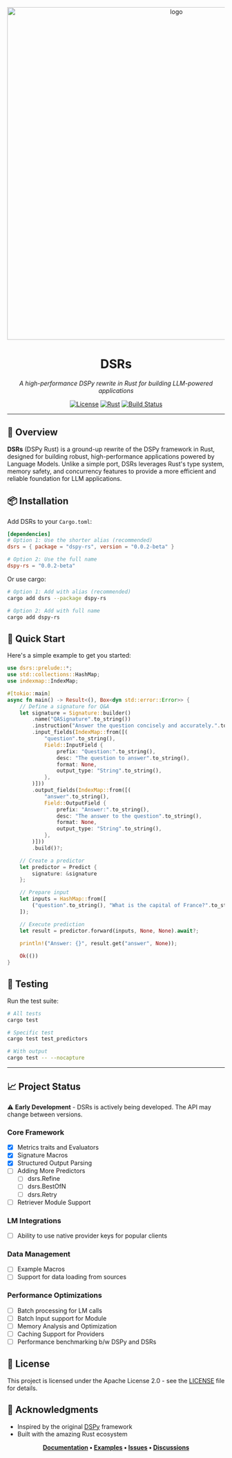 <div align='center'>
<img width="768" alt="logo" src="https://github.com/user-attachments/assets/bdb80520-216e-4742-b016-b71ca6eaac03" />

# DSRs
<em>A high-performance DSPy rewrite in Rust for building LLM-powered applications</em>

[![License](https://img.shields.io/badge/License-Apache%202.0-blue.svg)](LICENSE)
[![Rust](https://img.shields.io/badge/rust-1.70+-orange.svg)](https://www.rust-lang.org)
[![Build Status](https://img.shields.io/badge/build-passing-green.svg)](#)

</div>

---

## 🚀 Overview

**DSRs** (DSPy Rust) is a ground-up rewrite of the DSPy framework in Rust, designed for building robust, high-performance applications powered by Language Models. Unlike a simple port, DSRs leverages Rust's type system, memory safety, and concurrency features to provide a more efficient and reliable foundation for LLM applications.

## 📦 Installation

Add DSRs to your `Cargo.toml`:

```toml
[dependencies]
# Option 1: Use the shorter alias (recommended)
dsrs = { package = "dspy-rs", version = "0.0.2-beta" }

# Option 2: Use the full name
dspy-rs = "0.0.2-beta"
```

Or use cargo:

```bash
# Option 1: Add with alias (recommended)
cargo add dsrs --package dspy-rs

# Option 2: Add with full name
cargo add dspy-rs
```

## 🔧 Quick Start

Here's a simple example to get you started:

```rust
use dsrs::prelude::*;
use std::collections::HashMap;
use indexmap::IndexMap;

#[tokio::main]
async fn main() -> Result<(), Box<dyn std::error::Error>> {
    // Define a signature for Q&A
    let signature = Signature::builder()
        .name("QASignature".to_string())
        .instruction("Answer the question concisely and accurately.".to_string())
        .input_fields(IndexMap::from([(
            "question".to_string(),
            Field::InputField {
                prefix: "Question:".to_string(),
                desc: "The question to answer".to_string(),
                format: None,
                output_type: "String".to_string(),
            },
        )]))
        .output_fields(IndexMap::from([(
            "answer".to_string(),
            Field::OutputField {
                prefix: "Answer:".to_string(),
                desc: "The answer to the question".to_string(),
                format: None,
                output_type: "String".to_string(),
            },
        )]))
        .build()?;

    // Create a predictor
    let predictor = Predict { 
        signature: &signature 
    };

    // Prepare input
    let inputs = HashMap::from([
        ("question".to_string(), "What is the capital of France?".to_string())
    ]);

    // Execute prediction
    let result = predictor.forward(inputs, None, None).await?;
    
    println!("Answer: {}", result.get("answer", None));

    Ok(())
}
```

## 🧪 Testing

Run the test suite:

```bash
# All tests
cargo test

# Specific test
cargo test test_predictors

# With output
cargo test -- --nocapture
```

---

## 📈 Project Status

⚠️ **Early Development** - DSRs is actively being developed. The API may change between versions.

### Core Framework
- [x] Metrics traits and Evaluators
- [x] Signature Macros
- [x] Structured Output Parsing
- [ ] Adding More Predictors
    - [ ] dsrs.Refine
    - [ ] dsrs.BestOfN
    - [ ] dsrs.Retry
- [ ] Retriever Module Support

### LM Integrations
- [ ] Ability to use native provider keys for popular clients

### Data Management
- [ ] Example Macros
- [ ] Support for data loading from sources

### Performance Optimizations
- [ ] Batch processing for LM calls
- [ ] Batch Input support for Module
- [ ] Memory Analysis and Optimization
- [ ] Caching Support for Providers
- [ ] Performance benchmarking b/w DSPy and DSRs

## 📄 License

This project is licensed under the Apache License 2.0 - see the [LICENSE](LICENSE) file for details.

## 🙏 Acknowledgments

- Inspired by the original [DSPy](https://github.com/stanfordnlp/dspy) framework
- Built with the amazing Rust ecosystem

<div align="center">

**[Documentation](https://docs.rs/dspy-rs) • [Examples](examples/) • [Issues](https://github.com/krypticmouse/dsrs/issues) • [Discussions](https://github.com/krypticmouse/dsrs/discussions)**

</div>
